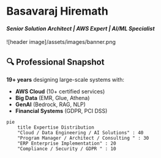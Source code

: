 # Basavaraj Hiremath 
#### *Senior Solution Architect | AWS Expert | AI/ML Specialist*

![header image]/assets/images/banner.png

## 🔍 Professional Snapshot
**19+ years** designing large-scale systems with:
- **AWS Cloud** (10+ certified services)
- **Big Data** (EMR, Glue, Athena)
- **GenAI** (Bedrock, RAG, NLP)
- **Financial Systems** (GDPR, PCI DSS)

```mermaid
pie
    title Expertise Distribution
    "Cloud / Data Engineering / AI Solutions" : 40
    "Program Manager / Architect / Consulting " : 30
    "ERP Enterprise Implementation" : 20
    "Compliance / Security / GDPR " : 10